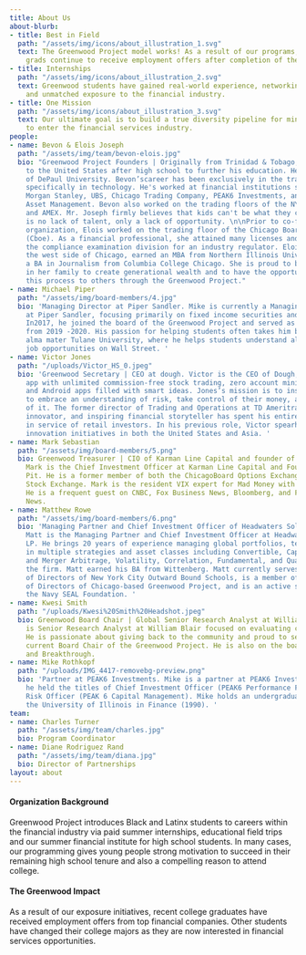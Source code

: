 ```yaml
---
title: About Us
about-blurb:
- title: Best in Field
  path: "/assets/img/icons/about_illustration_1.svg"
  text: The Greenwood Project model works! As a result of our programs, our college
    grads continue to receive employment offers after completion of their internship.
- title: Internships
  path: "/assets/img/icons/about_illustration_2.svg"
  text: Greenwood students have gained real-world experience, networking connections,
    and unmatched exposure to the financial industry.
- title: One Mission
  path: "/assets/img/icons/about_illustration_3.svg"
  text: Our ultimate goal is to build a true diversity pipeline for minority students
    to enter the financial services industry.
people:
- name: Bevon & Elois Joseph
  path: "/assets/img/team/bevon-elois.jpg"
  bio: "Greenwood Project Founders | Originally from Trinidad & Tobago, Bevon moved
    to the United States after high school to further his education. He is a graduate
    of DePaul University. Bevon’scareer has been exclusively in the trading industry,
    specifically in technology. He's worked at financial institutions such as JPMorgan,
    Morgan Stanley, UBS, Chicago Trading Company, PEAK6 Investments, and Achievement
    Asset Management. Bevon also worked on the trading floors of the NYSE, NYMEX,
    and AMEX. Mr. Joseph firmly believes that kids can't be what they can't see. There
    is no lack of talent, only a lack of opportunity. \n\nPrior to co-founding the
    organization, Elois worked on the trading floor of the Chicago Board Options Exchange
    (Cboe). As a financial professional, she attained many licenses and worked in
    the compliance examination division for an industry regulator. Elois grew up on
    the west side of Chicago, earned an MBA from Northern Illinois University, and
    a BA in Journalism from Columbia College Chicago. She is proud to be the first
    in her family to create generational wealth and to have the opportunity to teach
    this process to others through the Greenwood Project."
- name: Michael Piper
  path: "/assets/img/board-members/4.jpg"
  bio: 'Managing Director at Piper Sandler. Mike is currently a Managing Director
    at Piper Sandler, focusing primarily on fixed income securities and capital raising.
    In2017, he joined the board of the Greenwood Project and served as board chair
    from 2019 -2020. His passion for helping students often takes him back to his
    alma mater Tulane University, where he helps students understand all the different
    job opportunities on Wall Street. '
- name: Victor Jones
  path: "/uploads/Victor_HS_0.jpeg"
  bio: 'Greenwood Secretary | CEO at dough. Victor is the CEO of Dough, the investing
    app with unlimited commission-free stock trading, zero account minimums, and iOS
    and Android apps filled with smart ideas. Jones’s mission is to inspire the world
    to embrace an understanding of risk, take control of their money, and make more
    of it. The former director of Trading and Operations at TD Ameritrade, lifelong
    innovator, and inspiring financial storyteller has spent his entire finance career
    in service of retail investors. In his previous role, Victor spearheaded trading
    innovation initiatives in both the United States and Asia. '
- name: Mark Sebastian
  path: "/assets/img/board-members/5.png"
  bio: Greenwood Treasurer | CIO of Karman Line Capital and founder of Option Pit.
    Mark is the Chief Investment Officer at Karman Line Capital and Founder of Option
    Pit. He is a former member of both the ChicagoBoard Options Exchange and the American
    Stock Exchange. Mark is the resident VIX expert for Mad Money with Jim Cramer.
    He is a frequent guest on CNBC, Fox Business News, Bloomberg, and First Business
    News.
- name: Matthew Rowe
  path: "/assets/img/board-members/6.png"
  bio: 'Managing Partner and Chief Investment Officer of Headwaters Solutions LP.
    Matt is the Managing Partner and Chief Investment Officer at Headwaters Solutions
    LP. He brings 20 years of experience managing global portfolios, teams, and risk
    in multiple strategies and asset classes including Convertible, Capital Structure,
    and Merger Arbitrage, Volatility, Correlation, Fundamental, and Quantitative to
    the firm. Matt earned his BA from Wittenberg. Matt currently serves on the Board
    of Directors of New York City Outward Bound Schools, is a member of the Board
    of Directors of Chicago-based Greenwood Project, and is an active supporter of
    the Navy SEAL Foundation. '
- name: Kwesi Smith
  path: "/uploads/Kwesi%20Smith%20Headshot.jpeg"
  bio: Greenwood Board Chair | Global Senior Research Analyst at William Blair. Kwesi
    is Senior Research Analyst at William Blair focused on evaluating consumer investments.
    He is passionate about giving back to the community and proud to serve as the
    current Board Chair of the Greenwood Project. He is also on the board of 3Arts
    and Breakthrough.
- name: Mike Rothkopf
  path: "/uploads/IMG_4417-removebg-preview.png"
  bio: 'Partner at PEAK6 Investments. Mike is a partner at PEAK6 Investments. Previously,
    he held the titles of Chief Investment Officer (PEAK6 Performance Funds) and chief
    Risk Officer (PEAK 6 Capital Management). Mike holds an undergraduate degree from
    the University of Illinois in Finance (1990). '
team:
- name: Charles Turner
  path: "/assets/img/team/charles.jpg"
  bio: Program Coordinator
- name: Diane Rodriguez Rand
  path: "/assets/img/team/diana.jpg"
  bio: Director of Partnerships
layout: about
---
```


#### Organization Background

Greenwood Project introduces Black and Latinx students to careers within the financial industry via paid summer internships, educational field trips and our summer financial institute for high school students. In many cases, our programming gives young people strong motivation to succeed in their remaining high school tenure and also a compelling reason to attend college.

#### The Greenwood Impact

As a result of our exposure initiatives, recent college graduates have received employment offers from top financial companies. Other students have changed their college majors as they are now interested in financial services opportunities.
